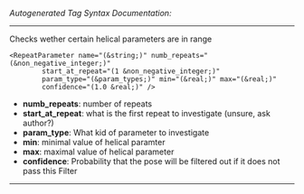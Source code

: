 _Autogenerated Tag Syntax Documentation:_

---
Checks wether certain helical parameters are in range

```
<RepeatParameter name="(&string;)" numb_repeats="(&non_negative_integer;)"
        start_at_repeat="(1 &non_negative_integer;)"
        param_type="(&param_types;)" min="(&real;)" max="(&real;)"
        confidence="(1.0 &real;)" />
```

-   **numb_repeats**: number of repeats
-   **start_at_repeat**: what is the first repeat to investigate (unsure, ask author?)
-   **param_type**: What kid of parameter to investigate
-   **min**: minimal value of helical paramter
-   **max**: maximal value of helical parameter
-   **confidence**: Probability that the pose will be filtered out if it does not pass this Filter

---
